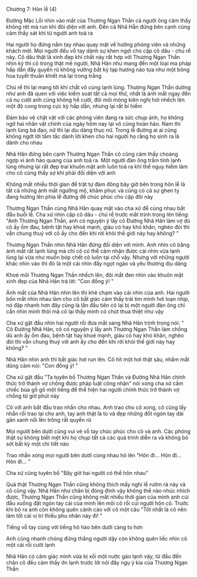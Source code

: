 




Chương 7: Hôn lễ (4)


Đường Mặc Lỗi nhìn vào mắt của Thương Ngạn Thần cả người ông cảm thấy không rét mà run khi đôi diện với anh. Đến cả Nhã Hẫn đứng bên cạnh cũng cảm thấy sát khí từ người anh toả ra

Hai người họ đứng nắm tay nhau quay mặt về hướng phóng viên và những khách mời. Mọi người đều vỗ tay dành sự khen ngợi cho cặp cô dâu - chú rể này. Cô dâu thật là xinh đẹp khí chất này rất hợp với Thương Ngạn Thần nhìn kỹ thì cô trong thật mê người, Nhã Hân như mang đến một loại ma pháp hấp dẫn đầy quyến rũ không vướng bất kỳ tạp hương nào tựa như một bông hoa tuyết thuần khiết mà lại trong trắng

Chú rể thì lại mang tới khí chất vô cùng lạnh lùng. Thương Ngạn Thần dường như anh đã quen với việc kiểm soát tất cả mọi thứ, nhất là ánh mắt ngay đến cả nụ cười anh cũng không hề cười, đôi môi mỏng kiên nghị hơi nhếch lên một độ cong trong cực kỳ hấp dẫn, nhưng lại rất bí hiểm

Đám bảo vệ chật vật với các phóng viên đang ra sức chụp ảnh, họ không ngờ hai nhân vật chính của ngày hôm nay lại vô cùng hoàn hảo. Nam thì lạnh lùng bá đạo, nữ thì lại dịu dàng thục nữ. Trong lễ đường ai ai cũng không ngớt lời tấm tắc dành lời khen cho hai người họ rằng họ sinh ra là dành cho nhau



Nhã Hân đứng bên cạnh Thương Ngạn Thần cô cũng cảm thấy choáng ngợp vì ánh hào quang của anh toả ra. Một người đàn ông trầm tính lạnh lùng nhưng lại rất đẹp trai khuôn mặt anh luôn toả ra khí thế nguy hiểm làm cho cô cũng thấy sợ khi phải đối diện với anh

Không mất nhiều thời gian để trật tự đám đông bây giờ bên trong hôn lễ là tất cả những ánh mắt ngưỡng mộ, khâm phục và cũng có cả sự ghen tỵ đang hướng lên phía lễ đường để chúc phúc cho cặp đôi này

Thương Ngạn Thần cùng Nhã Hân quay mặt vào cha xứ để cùng nhau bắt đầu buổi lễ. Cha xứ nhìn cặp cô dâu - chú rể trước mắt trịnh trọng lên tiếng: "Anh Thương Ngạn Thần, anh có nguyện ý lấy cô Đường Nhã Hân làm vợ dù cô ấy ốm đau, bệnh tật hay khoẻ mạnh, giàu có hay khó khăn, nghèo đói thì vẫn chung thuỷ với cô ấy cho đến khi rời khỏi thế giới này hay không? "

Thương Ngạn Thần nhìn Nhã Hân đứng đối diện với mình. Anh nhìn cô bằng ánh mắt rất lạnh lùng mà chỉ cô có thể cảm nhận được cái nhìn vừa lạnh lùng lại vừa như muốn bóp chết cô luôn tại chỗ vậy. Nhưng với những người khác nhìn vào thì đó là một cái nhìn đầy ngọt ngào và yêu thương dịu dàng

Khoé môi Thương Ngạn Thần nhếch lên, đôi mắt đen nhìn vào khuôn mặt xinh đẹp của Nhã Hân trả lời: "Con đồng ý! "

Ánh mắt của Nhã Hân nhìn lên thì khẽ chạm vào cái nhìn của anh. Hai người bốn mắt nhìn nhau làm cho cô bất giác cảm thấy trái tim mình hơi loạn nhịp, nó đập nhanh hơn đây cũng là lần đầu tiên cô lại bị một người đàn ông chỉ cần nhìn mình thôi mà cô lại thấy mình có chút thua thiệt như vậy


Cha xứ gật đầu nhìn hai người rồi đưa mắt sang Nhã Hân trịnh trọng nói: " Cô Đường Nhã Hân, cô có nguyện ý lấy anh Thương Ngạn Thần làm chồng dù anh ấy ốm đau, bệnh tật hay khoẻ mạnh, giàu có hay khó khăn, nghèo đói thì vẫn chung thuỷ với anh ấy cho đến khi rời khỏi thế giới này hay không? "



Nhã Hân nhìn anh thì bất giác hơi run lên. Cô hít một hơi thật sâu, nhắm mắt dũng cảm nói: "Con đồng ý! "

Cha xứ gật đầu "Ta tuyên bố Thương Ngạn Thần và Đường Nhã Hân chính thức trở thành vợ chồng được pháp luật công nhận" nói xong cha xứ cầm chiếc búa gỗ gõ một tiếng để thể hiện hai người chính thức trở thành vợ chồng từ giờ phút này

Cô với anh bắt đầu trao nhẫn cho nhau. Anh trao cho cô xong, cô cũng lấy nhẫn rồi trao lại cho anh, tay anh thật là to và đẹp những đốt ngón tay dài gân xanh nổi lên trông rất quyến rũ

Mọi người bên dưới cũng vui vẻ vỗ tay chúc phúc cho cô và anh. Các phóng thật sự không biết mệt khi họ chụp tất cả các quá trình diễn ra và không bỏ sót bất kỳ một chi tiết nào

Trao nhẫn xong mọi người bên dưới cùng nhau hô lên "Hôn đi... Hôn đi... Hôn đi... "

Cha xứ cũng tuyên bố "Bây giờ hai người có thể hôn nhau"

Quả thật Thương Ngạn Thần cũng không thích mấy nghi lễ rườm rà này và cô cũng vậy. Nhã Hân như chân bị đóng đinh vậy không thể nào nhúc nhích được, Thương Ngạn Thần cũng không mất nhiều thời gian của mình anh cúi đầu xuống đặt ngón tay cái của mình lên môi cô rồi cúi người hôn cô. Trước khi bỏ ra anh còn không quên cảnh cáo với cô một câu "Tốt nhất là cô nên làm tốt cái vị trí thiếu phu nhân này đi! "

Tiếng vỗ tay cùng với tiếng hô hào bên dưới càng to hơn

Anh cũng nhanh chóng đứng thẳng người dậy còn không quên liếc nhìn cô một cái rồi cười lạnh

Nhã Hân có cảm giác mình vừa bị xối một nước gáo lạnh vậy, từ đầu đến chân cô đều cảm thấy ớn lạnh trước lời nói đầy ngụ ý kia của Thương Ngạn Thần




